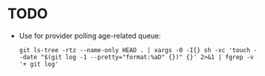 # TODO

- Use for provider polling age-related queue:

   ```
   git ls-tree -rtz --name-only HEAD . | xargs -0 -I{} sh -xc 'touch --date "$(git log -1 --pretty="format:%aD" {})" {}' 2>&1 | fgrep -v '+ git log'
   ```
